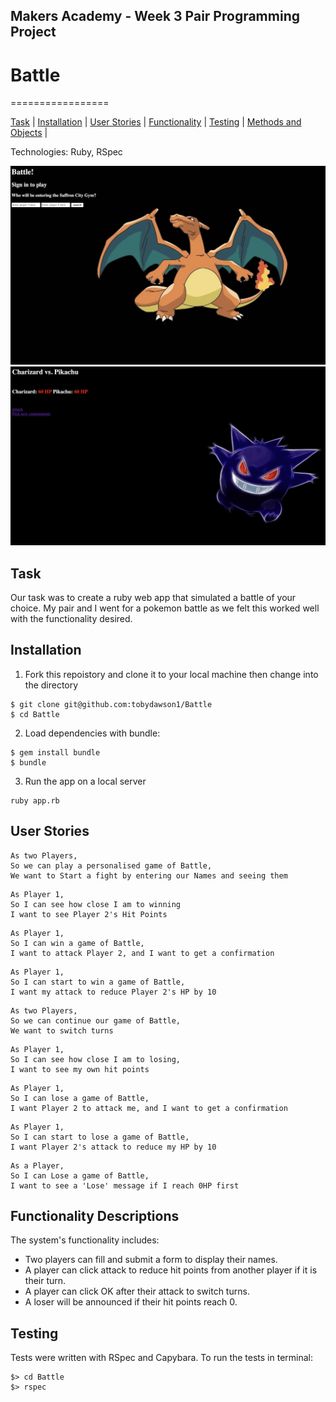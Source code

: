 ## Makers Academy - Week 3 Pair Programming Project

# Battle
=================

[Task](#Task) | [Installation](#Installation) | [User Stories](#User) | [Functionality](#Functionality) | [Testing](#Testing) | [Methods and Objects](#Methods) |

Technologies: Ruby, RSpec

![Intro](screenshots/Intro.png)
![Battle](screenshots/Battle.png)

## Task

Our task was to create a ruby web app that simulated a battle of your choice. My pair and I went for a pokemon battle as we felt this worked well with the functionality desired.

## Installation

1. Fork this repoistory and clone  it to your local machine then change into the directory

```
$ git clone git@github.com:tobydawson1/Battle
$ cd Battle
```

2. Load dependencies with bundle:

```
$ gem install bundle
$ bundle
```

3. Run the app on a local server 

```
ruby app.rb
```

## <a name="User"> User Stories </a>

```
As two Players,
So we can play a personalised game of Battle,
We want to Start a fight by entering our Names and seeing them
```

```
As Player 1,
So I can see how close I am to winning
I want to see Player 2's Hit Points
```

```
As Player 1,
So I can win a game of Battle,
I want to attack Player 2, and I want to get a confirmation
```

```
As Player 1,
So I can start to win a game of Battle,
I want my attack to reduce Player 2's HP by 10
```

```
As two Players,
So we can continue our game of Battle,
We want to switch turns
```

```
As Player 1,
So I can see how close I am to losing,
I want to see my own hit points
```

```
As Player 1,
So I can lose a game of Battle,
I want Player 2 to attack me, and I want to get a confirmation
```

```
As Player 1,
So I can start to lose a game of Battle,
I want Player 2's attack to reduce my HP by 10
```

```
As a Player,
So I can Lose a game of Battle,
I want to see a 'Lose' message if I reach 0HP first
```

## <a name="Functionality"> Functionality Descriptions</a>

The system's functionality includes:

* Two players can fill and submit a form to display their names.
* A player can click attack to reduce hit points from another player if it is their turn.
* A player can click OK after their attack to switch turns.
* A loser will be announced if their hit points reach 0.

## Testing

Tests were written with RSpec and Capybara. To run the tests in terminal:

```
$> cd Battle
$> rspec
```
